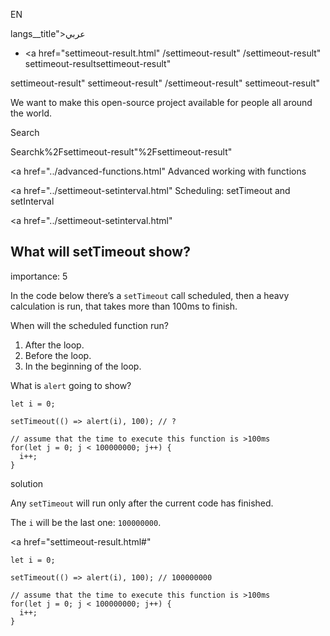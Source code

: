 EN

langs\_\_title">عربي</span></a>

-   <a href="settimeout-result.html"
    /settimeout-result"
    /settimeout-result"
    settimeout-resultsettimeout-result"

<!-- -->

settimeout-result"
settimeout-result"
/settimeout-result"
settimeout-result"

We want to make this open-source project available for people all around the world.

Search

Searchk%2Fsettimeout-result"%2Fsettimeout-result" </a>

<a href="../advanced-functions.html" Advanced working with functions</span></a>

<a href="../settimeout-setinterval.html" Scheduling: setTimeout and setInterval</span></a>

<a href="../settimeout-setinterval.html"

## What will setTimeout show?

<span class="task__importance" title="How important is the task, from 1 to 5">importance: 5</span>

In the code below there’s a `setTimeout` call scheduled, then a heavy calculation is run, that takes more than 100ms to finish.

When will the scheduled function run?

1.  After the loop.
2.  Before the loop.
3.  In the beginning of the loop.

What is `alert` going to show?

    let i = 0;

    setTimeout(() => alert(i), 100); // ?

    // assume that the time to execute this function is >100ms
    for(let j = 0; j < 100000000; j++) {
      i++;
    }

solution

Any `setTimeout` will run only after the current code has finished.

The `i` will be the last one: `100000000`.

<a href="settimeout-result.html#"
<a href="settimeout-result.html#" class="toolbar__button toolbar__button_edit" title="open in sandbox"></a>

    let i = 0;

    setTimeout(() => alert(i), 100); // 100000000

    // assume that the time to execute this function is >100ms
    for(let j = 0; j < 100000000; j++) {
      i++;
    }
